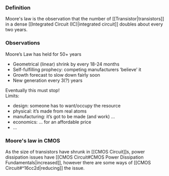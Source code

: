 ### Definition
Moore's law is the observation that the number of [[Transistor|transistors]] in a dense [[Integrated Circuit (IC)|integrated circuit]] doubles about every two years.

### Observations
Moore’s Law has held for 50+ years  
- Geometrical (linear) shrink by every 18-24 months  
- Self-fulfilling prophecy: competing manufacturers ‘believe’ it  
- Growth forecast to slow down fairly soon  
- New generation every 3(?) years  

Eventually this must stop!  
Limits:  
- design: someone has to want/occupy the resource  
- physical: it’s made from real atoms  
- manufacturing: it’s got to be made (and work) ...  
- economics: ... for an affordable price  
- ...

### Moore's law in CMOS
As the size of transistors have shrunk in [[CMOS Circuit]]s, power dissipation issues have [[CMOS Circuit#CMOS Power Dissipation Fundamentals|increased]], however there are some ways of [[CMOS Circuit#^16cc2d|reducing]] the issue.